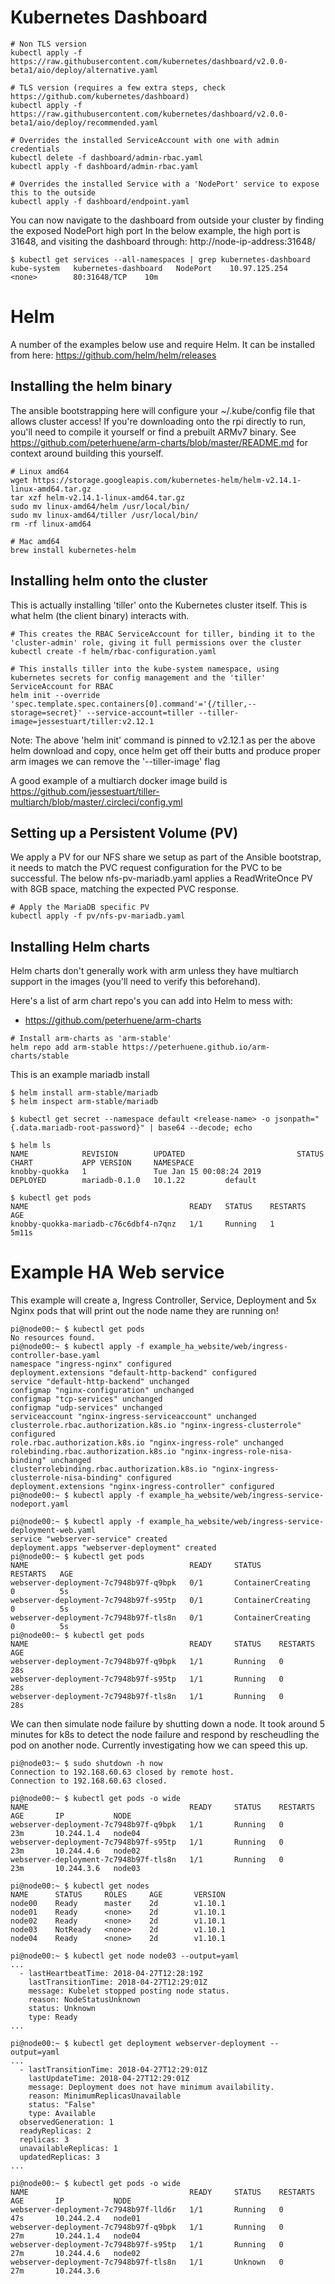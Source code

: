 # Kubernetes Dashboard
```
# Non TLS version
kubectl apply -f https://raw.githubusercontent.com/kubernetes/dashboard/v2.0.0-beta1/aio/deploy/alternative.yaml

# TLS version (requires a few extra steps, check https://github.com/kubernetes/dashboard)
kubectl apply -f https://raw.githubusercontent.com/kubernetes/dashboard/v2.0.0-beta1/aio/deploy/recommended.yaml

# Overrides the installed ServiceAccount with one with admin credentials
kubectl delete -f dashboard/admin-rbac.yaml
kubectl apply -f dashboard/admin-rbac.yaml

# Overrides the installed Service with a 'NodePort' service to expose this to the outside
kubectl apply -f dashboard/endpoint.yaml
```

You can now navigate to the dashboard from outside your cluster by finding the exposed NodePort high port
In the below example, the high port is 31648, and visiting the dashboard through: http://node-ip-address:31648/
```
$ kubectl get services --all-namespaces | grep kubernetes-dashboard
kube-system   kubernetes-dashboard   NodePort    10.97.125.254    <none>        80:31648/TCP    10m
```

# Helm
A number of the examples below use and require Helm. It can be installed from here: https://github.com/helm/helm/releases

## Installing the helm binary
The ansible bootstrapping here will configure your ~/.kube/config file that allows cluster access!
If you're downloading onto the rpi directly to run, you'll need to compile it yourself or find a prebuilt ARMv7 binary.
See https://github.com/peterhuene/arm-charts/blob/master/README.md for context around building this yourself.

```
# Linux amd64
wget https://storage.googleapis.com/kubernetes-helm/helm-v2.14.1-linux-amd64.tar.gz
tar xzf helm-v2.14.1-linux-amd64.tar.gz
sudo mv linux-amd64/helm /usr/local/bin/
sudo mv linux-amd64/tiller /usr/local/bin/
rm -rf linux-amd64

# Mac amd64
brew install kubernetes-helm
```

## Installing helm onto the cluster
This is actually installing 'tiller' onto the Kubernetes cluster itself. This is what helm (the client binary) interacts with.
```
# This creates the RBAC ServiceAccount for tiller, binding it to the 'cluster-admin' role, giving it full permissions over the cluster
kubectl create -f helm/rbac-configuration.yaml

# This installs tiller into the kube-system namespace, using kubernetes secrets for config management and the 'tiller' ServiceAccount for RBAC
helm init --override 'spec.template.spec.containers[0].command'='{/tiller,--storage=secret}' --service-account=tiller --tiller-image=jessestuart/tiller:v2.12.1
```

Note: The above 'helm init' command is pinned to v2.12.1 as per the above helm download and copy, once helm get off their butts and produce proper arm images we can remove the '--tiller-image' flag

A good example of a multiarch docker image build is https://github.com/jessestuart/tiller-multiarch/blob/master/.circleci/config.yml

## Setting up a Persistent Volume (PV)
We apply a PV for our NFS share we setup as part of the Ansible bootstrap, it needs to match the PVC request configuration for the PVC to be successful.
The below nfs-pv-mariadb.yaml applies a ReadWriteOnce PV with 8GB space, matching the expected PVC response.
```
# Apply the MariaDB specific PV
kubectl apply -f pv/nfs-pv-mariadb.yaml
```

## Installing Helm charts
Helm charts don't generally work with arm unless they have multiarch support in the images (you'll need to verify this beforehand).

Here's a list of arm chart repo's you can add into Helm to mess with:
* https://github.com/peterhuene/arm-charts

```
# Install arm-charts as 'arm-stable'
helm repo add arm-stable https://peterhuene.github.io/arm-charts/stable
```

This is an example mariadb install

```
$ helm install arm-stable/mariadb
$ helm inspect arm-stable/mariadb

$ kubectl get secret --namespace default <release-name> -o jsonpath="{.data.mariadb-root-password}" | base64 --decode; echo

$ helm ls
NAME            REVISION        UPDATED                         STATUS          CHART           APP VERSION     NAMESPACE
knobby-quokka   1               Tue Jan 15 00:08:24 2019        DEPLOYED        mariadb-0.1.0   10.1.22         default

$ kubectl get pods
NAME                                    READY   STATUS    RESTARTS   AGE
knobby-quokka-mariadb-c76c6dbf4-n7qnz   1/1     Running   1          5m11s
```

# Example HA Web service
This example will create a, Ingress Controller, Service, Deployment and 5x Nginx pods that will print out the node name they are running on!

```
pi@node00:~ $ kubectl get pods
No resources found.
pi@node00:~ $ kubectl apply -f example_ha_website/web/ingress-controller-base.yaml
namespace "ingress-nginx" configured
deployment.extensions "default-http-backend" configured
service "default-http-backend" unchanged
configmap "nginx-configuration" unchanged
configmap "tcp-services" unchanged
configmap "udp-services" unchanged
serviceaccount "nginx-ingress-serviceaccount" unchanged
clusterrole.rbac.authorization.k8s.io "nginx-ingress-clusterrole" configured
role.rbac.authorization.k8s.io "nginx-ingress-role" unchanged
rolebinding.rbac.authorization.k8s.io "nginx-ingress-role-nisa-binding" unchanged
clusterrolebinding.rbac.authorization.k8s.io "nginx-ingress-clusterrole-nisa-binding" configured
deployment.extensions "nginx-ingress-controller" configured
pi@node00:~ $ kubectl apply -f example_ha_website/web/ingress-service-nodeport.yaml

pi@node00:~ $ kubectl apply -f example_ha_website/web/ingress-service-deployment-web.yaml
service "webserver-service" created
deployment.apps "webserver-deployment" created
pi@node00:~ $ kubectl get pods
NAME                                    READY     STATUS              RESTARTS   AGE
webserver-deployment-7c7948b97f-q9bpk   0/1       ContainerCreating   0          5s
webserver-deployment-7c7948b97f-s95tp   0/1       ContainerCreating   0          5s
webserver-deployment-7c7948b97f-tls8n   0/1       ContainerCreating   0          5s
pi@node00:~ $ kubectl get pods
NAME                                    READY     STATUS    RESTARTS   AGE
webserver-deployment-7c7948b97f-q9bpk   1/1       Running   0          28s
webserver-deployment-7c7948b97f-s95tp   1/1       Running   0          28s
webserver-deployment-7c7948b97f-tls8n   1/1       Running   0          28s
```

We can then simulate node failure by shutting down a node.
It took around 5 minutes for k8s to detect the node failure and respond by rescheudling the pod on another node.
Currently investigating how we can speed this up.
```
pi@node03:~ $ sudo shutdown -h now
Connection to 192.168.60.63 closed by remote host.
Connection to 192.168.60.63 closed.

pi@node00:~ $ kubectl get pods -o wide
NAME                                    READY     STATUS    RESTARTS   AGE       IP           NODE
webserver-deployment-7c7948b97f-q9bpk   1/1       Running   0          23m       10.244.1.4   node04
webserver-deployment-7c7948b97f-s95tp   1/1       Running   0          23m       10.244.4.6   node02
webserver-deployment-7c7948b97f-tls8n   1/1       Running   0          23m       10.244.3.6   node03

pi@node00:~ $ kubectl get nodes
NAME      STATUS     ROLES     AGE       VERSION
node00    Ready      master    2d        v1.10.1
node01    Ready      <none>    2d        v1.10.1
node02    Ready      <none>    2d        v1.10.1
node03    NotReady   <none>    2d        v1.10.1
node04    Ready      <none>    2d        v1.10.1

pi@node00:~ $ kubectl get node node03 --output=yaml
...
  - lastHeartbeatTime: 2018-04-27T12:28:19Z
    lastTransitionTime: 2018-04-27T12:29:01Z
    message: Kubelet stopped posting node status.
    reason: NodeStatusUnknown
    status: Unknown
    type: Ready
...

pi@node00:~ $ kubectl get deployment webserver-deployment --output=yaml
...
  - lastTransitionTime: 2018-04-27T12:29:01Z
    lastUpdateTime: 2018-04-27T12:29:01Z
    message: Deployment does not have minimum availability.
    reason: MinimumReplicasUnavailable
    status: "False"
    type: Available
  observedGeneration: 1
  readyReplicas: 2
  replicas: 3
  unavailableReplicas: 1
  updatedReplicas: 3
...

pi@node00:~ $ kubectl get pods -o wide
NAME                                    READY     STATUS    RESTARTS   AGE       IP           NODE
webserver-deployment-7c7948b97f-lld6r   1/1       Running   0          47s       10.244.2.4   node01
webserver-deployment-7c7948b97f-q9bpk   1/1       Running   0          27m       10.244.1.4   node04
webserver-deployment-7c7948b97f-s95tp   1/1       Running   0          27m       10.244.4.6   node02
webserver-deployment-7c7948b97f-tls8n   1/1       Unknown   0          27m       10.244.3.6
```
